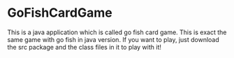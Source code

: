 # GoFishCardGame

This is a java application which is called go fish card game.
This is exact the same game with go fish in java version.
If you want to play, just download the src package and the class files in it to play with it!
